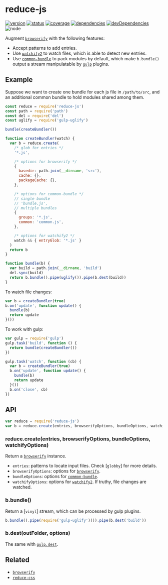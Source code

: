 # reduce-js
[![version](https://img.shields.io/npm/v/reduce-js.svg)](https://www.npmjs.org/package/reduce-js)
[![status](https://travis-ci.org/reducejs/reduce-js.svg?branch=master)](https://travis-ci.org/reducejs/reduce-js)
[![coverage](https://img.shields.io/coveralls/reducejs/reduce-js.svg)](https://coveralls.io/github/reducejs/reduce-js)
[![dependencies](https://david-dm.org/reducejs/reduce-js.svg)](https://david-dm.org/reducejs/reduce-js)
[![devDependencies](https://david-dm.org/reducejs/reduce-js/dev-status.svg)](https://david-dm.org/reducejs/reduce-js#info=devDependencies)
![node](https://img.shields.io/node/v/common-bundle.svg)

Augment [`browserify`] with the following features:

* Accept patterns to add entries.
* Use [`watchify2`] to watch files, which is able to detect new entries.
* Use [`common-bundle`] to pack modules by default,
  which make `b.bundle()` output a stream manipulatable by [`gulp`] plugins.

## Example
Suppose we want to create one bundle for each js file in `/path/to/src`,
and an additional common bundle to hold modules shared among them.

```js
const reduce = require('reduce-js')
const path = require('path')
const del = require('del')
const uglify = require('gulp-uglify')

bundle(createBundler())

function createBundler(watch) {
  var b = reduce.create(
    /* glob for entries */
    '*.js',

    /* options for browserify */
    {
      basedir: path.join(__dirname, 'src'),
      cache: {},
      packageCache: {},
    },

    /* options for common-bundle */
    // single bundle
    // 'bundle.js',
    // multiple bundles
    {
      groups: '*.js',
      common: 'common.js',
    },

    /* options for watchify2 */
    watch && { entryGlob: '*.js' }
  )
  return b
}

function bundle(b) {
  var build = path.join(__dirname, 'build')
  del.sync(build)
  return b.bundle().pipe(uglify()).pipe(b.dest(build))
}


```

To watch file changes:
```js
var b = createBundler(true)
b.on('update', function update() {
  bundle(b)
  return update
}())

```

To work with gulp:

```js
var gulp = require('gulp')
gulp.task('build', function () {
  return bundle(createBundler())
})

gulp.task('watch', function (cb) {
  var b = createBundler(true)
  b.on('update', function update() {
    bundle(b)
    return update
  }())
  b.on('close', cb)
})

```


## API

```javascript
var reduce = require('reduce-js')
var b = reduce.create(entries, browserifyOptions, bundleOptions, watchifyOptions)

```

### reduce.create(entries, browserifyOptions, bundleOptions, watchifyOptions)
Return a [`browserify`] instance.

* `entries`: patterns to locate input files. Check [`globby`] for more details.
* `browserifyOptions`: options for [`browserify`].
* `bundleOptions`: options for [`common-bundle`].
* `watchifyOptions`: options for [`watchify2`]. If truthy, file changes are watched.

### b.bundle()
Return a [`vinyl`] stream,
which can be processed by gulp plugins.

```js
b.bundle().pipe(require('gulp-uglify')()).pipe(b.dest('build'))

```
### b.dest(outFolder, options)
The same with [`gulp.dest`].

## Related

* [`browserify`]
* [`reduce-css`]


[`reduce-css`]: https://github.com/reducejs/reduce-css
[`browserify`]: https://www.npmjs.com/package/browserify
[`common-bundle`]: https://www.npmjs.com/package/common-bundle
[`gulp`]: https://www.npmjs.com/package/gulp
[`watchify`]: https://github.com/substack/watchify
[`watchify2`]: https://github.com/reducejs/watchify2
[`gulp.dest`]: https://github.com/gulpjs/vinyl-fs#destfolder-options

